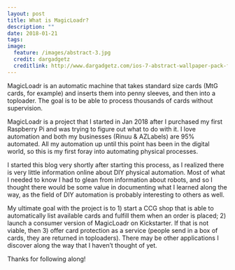 ```yaml
---
layout: post
title: What is MagicLoadr?
description: ""
date: 2018-01-21
tags:
image:
  feature: /images/abstract-3.jpg
  credit: dargadgetz
  creditlink: http://www.dargadgetz.com/ios-7-abstract-wallpaper-pack-for-iphone-5-and-ipod-touch-retina/
---
```


MagicLoadr is an automatic machine that takes standard size cards (MtG cards, for example) and inserts them into penny sleeves, and then into a toploader. The goal is to be able to process thousands of cards without supervision.

MagicLoadr is a project that I started in Jan 2018 after I purchased my first Raspberry Pi and was trying to figure out what to do with it. I love automation and both my businesses (Rinuu & AZLabels) are 95% automated. All my automation up until this point has been in the digital world, so this is my first foray into automating physical processes.

I started this blog very shortly after starting this process, as I realized there is very little information online about DIY physical automation. Most of what I needed to know I had to glean from information about robots, and so I thought there would be some value in documenting what I learned along the way, as the field of DIY automation is probably interesting to others as well.

My ultimate goal with the project is to 1) start a CCG shop that is able to automatically list available cards and fulfill them when an order is placed; 2) launch a consumer version of MagicLoadr on Kickstarter. If that is not viable, then 3) offer card protection as a service (people send in a box of cards, they are returned in toploaders). There may be other applications I discover along the way that I haven’t thought of yet.

Thanks for following along!
